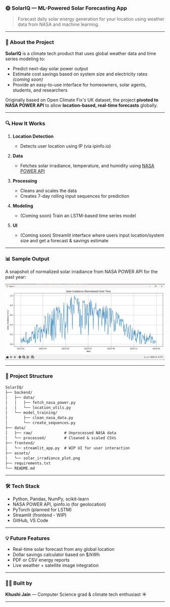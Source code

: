 ### 🌞 SolarIQ — ML-Powered Solar Forecasting App

> Forecast daily solar energy generation for your location using weather data from NASA and machine learning.

---

### 📌 About the Project

**SolarIQ** is a climate tech product that uses global weather data and time series modeling to:

* Predict next-day solar power output
* Estimate cost savings based on system size and electricity rates *(coming soon)*
* Provide an easy-to-use interface for homeowners, solar agents, students, and researchers

Originally based on Open Climate Fix's UK dataset, the project **pivoted to NASA POWER API** to allow **location-based, real-time forecasts** globally.

---

### 🔍 How It Works

1. **Location Detection**
   - Detects user location using IP (via ipinfo.io)

2. **Data**
   - Fetches solar irradiance, temperature, and humidity using [NASA POWER API](https://power.larc.nasa.gov/)

3. **Processing**
   - Cleans and scales the data
   - Creates 7-day rolling input sequences for prediction

4. **Modeling**
   - (Coming soon) Train an LSTM-based time series model

5. **UI**
   - (Coming soon) Streamlit interface where users input location/system size and get a forecast & savings estimate

---

### 📊 Sample Output

A snapshot of normalized solar irradiance from NASA POWER API for the past year:

![Solar Irradiance Plot](assets/solar_irradiance_plot.png)

---

### 📁 Project Structure

```
SolarIQ/
├── backend/
│   ├── data/
│   │   ├── fetch_nasa_power.py
│   │   └── location_utils.py
│   └── model_training/
│       ├── clean_nasa_data.py
│       └── create_sequences.py
├── data/
│   ├── raw/              # Unprocessed NASA data
│   └── processed/        # Cleaned & scaled CSVs
├── frontend/
│   └── streamlit_app.py  # WIP UI for user interaction
├── assets/
│   └── solar_irradiance_plot.png
├── requirements.txt
└── README.md
```

---

### 🛠️ Tech Stack

* Python, Pandas, NumPy, scikit-learn
* NASA POWER API, ipinfo.io (for geolocation)
* PyTorch (planned for LSTM)
* Streamlit (frontend - WIP)
* GitHub, VS Code

---

### 💡 Future Features

* Real-time solar forecast from any global location
* Dollar savings calculator based on $/kWh
* PDF or CSV energy reports
* Live weather + satellite image integration

---

### 🙋‍♀️ Built by

**Khushi Jain** — Computer Science grad & climate tech enthusiast ☀️

---
